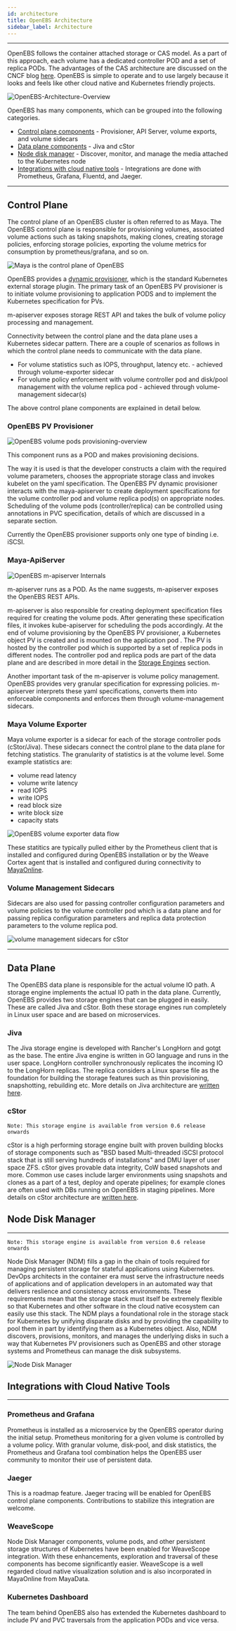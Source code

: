 ```yaml
---
id: architecture
title: OpenEBS Architecture
sidebar_label: Architecture
---
```


------

OpenEBS follows the container attached storage or CAS model.  As a part of this approach, each volume has a dedicated controller POD and a set of replica PODs. The advantages of the CAS architecture are discussed on the CNCF blog [here](https://www.cncf.io/blog/2018/04/19/container-attached-storage-a-primer/). OpenEBS is simple to operate and to use largely because it looks and feels like other cloud native and Kubernetes friendly projects.

![OpenEBS-Architecture-Overview](/docs/assets/openebs-arch.png)



OpenEBS has many components, which can be grouped into the following categories.

- [Control plane components](#ControlPlane) - Provisioner, API Server, volume exports, and volume sidecars
- [Data plane components](#DataPlane) - Jiva and cStor
- [Node disk manager](#NDM) - Discover, monitor, and manage the media attached to the Kubernetes node
- [Integrations with cloud native tools](#CNTools)  - Integrations are done with Prometheus, Grafana, Fluentd, and Jaeger.


<a name="ControlPlane"></a>

------


## Control Plane

The control plane of an OpenEBS cluster is often referred to as Maya. The OpenEBS control plane is responsible for provisioning volumes, associated volume actions such as taking snapshots, making clones, creating storage policies, enforcing storage policies, exporting the volume metrics for consumption by prometheus/grafana, and so on.


![Maya is the control plane of OpenEBS](https://raw.githubusercontent.com/openebs/maya/master/docs/openebs-maya-architecture.png)

OpenEBS provides a [dynamic provisioner](https://github.com/kubernetes-incubator/external-storage/tree/master/openebs), which is the standard Kubernetes external storage plugin. The primary task of an OpenEBS PV provisioner is to initiate volume provisioning to application PODS and to implement the Kubernetes specification for PVs.

m-apiserver exposes storage REST API and takes the bulk of volume policy processing and management.

Connectivity between the control plane and the data plane uses a Kubernetes sidecar pattern. There are a couple of scenarios as follows in which the control plane needs to communicate with the data plane.

- For volume statistics such as IOPS, throughput, latency etc. - achieved through volume-exporter sidecar
- For volume policy enforcement with volume controller pod and disk/pool management with the volume replica pod - achieved through volume-management sidecar(s)

The above control plane components are explained in detail below.

### OpenEBS PV Provisioner

![OpenEBS volume pods provisioning-overview](/docs/assets/volume-provisioning.png)

This component runs as a POD and makes provisioning decisions.

The way it is used is that the developer constructs a claim with the required volume parameters, chooses the appropriate storage class and invokes kubelet on the yaml specification. The OpenEBS PV dynamic provisioner interacts with the maya-apiserver to create deployment specifications for the volume controller pod and volume replica pod(s) on appropriate nodes. Scheduling of the volume pods (controller/replica) can be controlled using annotations in PVC specification, details of which are discussed in a separate section.

Currently the OpenEBS provisioner supports only one type of binding i.e. iSCSI.

### Maya-ApiServer

![OpenEBS m-apiserver Internals](/docs/assets/m-apiserver.png)

m-apiserver runs as a POD. As the name suggests, m-apiserver exposes the OpenEBS REST APIs.

m-apiserver is also responsible for creating deployment specification files required for creating the volume pods. After generating these specification files, it invokes kube-apiserver for scheduling the pods accordingly. At the end of volume provisioning by the OpenEBS PV provisioner, a Kubernetes object PV is created and is mounted on the application pod . The PV is hosted by the controller pod which is supported by a set of replica pods in different nodes. The controller pod and replica pods are part of the data plane and are described in more detail in the [Storage Engines](/docs/next/storageengine.html) section.

Another important task of the m-apiserver is volume policy management. OpenEBS provides very granular specification for expressing policies. m-apiserver interprets these yaml specifications, converts them into enforceable components and enforces them through volume-management sidecars.

### Maya Volume Exporter

Maya volume exporter is a sidecar for each of the storage controller pods (cStor/Jiva). These sidecars connect the control plane to the data plane for fetching statistics. The granularity of statistics is at the volume level. Some example statistics are:

- volume read latency
- volume write latency
- read IOPS
- write IOPS
- read block size
- write block size
- capacity stats

![OpenEBS volume exporter data flow](/docs/assets/vol-exporter.png)

These statitics are typically pulled either by the Prometheus client that is installed and configured during OpenEBS installation or by the Weave Cortex agent that is installed and configured during connectivity to [MayaOnline](https://mayaonline.io).

### Volume Management Sidecars

Sidecars are also used for passing controller configuration parameters and volume policies to the volume controller pod which is a data plane and for passing replica configuration parameters and replica data protection parameters to the volume replica pod.

![volume management sidecars for cStor](/docs/assets/vol-mgmt-sidecars.png)

<a name="DataPlane"></a>

------

## Data Plane

The OpenEBS data plane is responsible for the actual volume IO path. A storage engine implements the actual IO path in the data plane. Currently, OpenEBS provides two storage engines that can be plugged in easily. These are called Jiva and cStor. Both these storage engines run completely in Linux user space and are based on microservices.

### Jiva

The Jiva storage engine is developed with Rancher's LongHorn and gotgt as the base. The entire Jiva engine is written in GO language and runs in the user space. LongHorn controller synchronously replicates the incoming IO to the LongHorn replicas. The replica considers a Linux sparse file as the foundation for building the storage features such as thin provisioning, snapshotting, rebuilding etc. More details on Jiva architecture are [written here](/docs/next/storageengine.html).

### cStor

`Note: This storage engine is available from version 0.6 release onwards`

cStor is a high performing storage engine built with proven building blocks of storage components such as "BSD based Multi-threaded iSCSI protocol stack that is still serving hundreds of installations" and DMU layer of user space ZFS. cStor gives provable data integrity, CoW based snapshots and more. Common use cases include larger environments using snapshots and clones as a part of a test, deploy and operate pipelines; for example clones are often used with DBs running on OpenEBS in staging pipelines.  More details on cStor architecture are [written here](/data/next/storageengine.html).

## Node Disk Manager<a name="NDM"></a>

------

`Note: This storage engine is available from version 0.6 release onwards`

Node Disk Manager (NDM) fills a gap in the chain of tools required for managing persistent storage for stateful applications using Kubernetes. DevOps architects in the container era must serve the infrastructure needs of applications and of application developers in an automated way that delivers reslience and consistency across environments. These requirements mean that the storage stack must itself be extremely flexible so that Kubernetes and other software in the cloud native ecosystem can easily use this stack. The NDM plays a foundational role in the storage stack for Kubernetes by unifying disparate disks and by providing the capability to pool them in part by identifying them as a Kubernetes object.  Also, NDM discovers, provisions, monitors, and manages the underlying disks in such a way that Kubernetes PV provisioners such as  OpenEBS and other storage systems and Prometheus can manage the disk subsystems.

![Node Disk Manager](/docs/assets/ndm.png)

## Integrations with Cloud Native Tools <a name="CNTools"></a>

------

### Prometheus and Grafana

Prometheus is installed as a microservice by the OpenEBS operator during the initial setup. Prometheus monitoring for a given volume is controlled by a volume policy. With granular volume, disk-pool, and disk statistics, the Prometheus and Grafana tool combination helps the OpenEBS user community to monitor their use of persistent data.

### Jaeger

This is a roadmap feature. Jaeger tracing will be enabled for OpenEBS control plane components. Contributions to stabilize this integration are welcome.

### WeaveScope

Node Disk Manager components, volume pods, and other persistent storage structures of Kubernetes have been enabled for WeaveScope integration. With these enhancements, exploration and traversal of these components has become significantly easier.  WeaveScope is a well regarded cloud native visualization solution and is also incorporated in MayaOnline from MayaData.

### Kubernetes Dashboard

The team behind OpenEBS also has extended the Kubernetes dashboard to include PV and PVC traversals from the application PODs and vice versa.



<!-- Hotjar Tracking Code for https://docs.openebs.io -->
<script>
   (function(h,o,t,j,a,r){
       h.hj=h.hj||function(){(h.hj.q=h.hj.q||[]).push(arguments)};
       h._hjSettings={hjid:785693,hjsv:6};
       a=o.getElementsByTagName('head')[0];
       r=o.createElement('script');r.async=1;
       r.src=t+h._hjSettings.hjid+j+h._hjSettings.hjsv;
       a.appendChild(r);
   })(window,document,'https://static.hotjar.com/c/hotjar-','.js?sv=');
</script>
